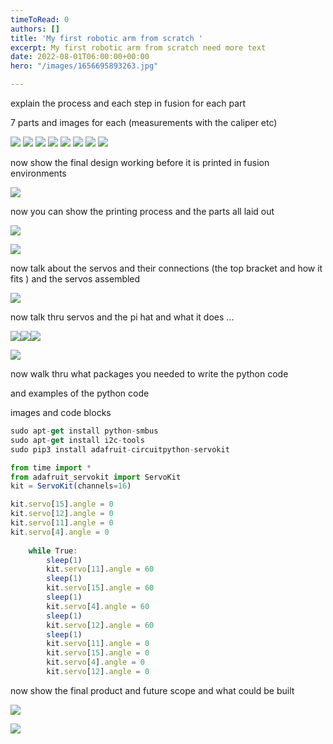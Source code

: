 ```yaml
---
timeToRead: 0
authors: []
title: 'My first robotic arm from scratch '
excerpt: My first robotic arm from scratch need more text
date: 2022-08-01T06:00:00+00:00
hero: "/images/1656695893263.jpg"

---
```

explain the process and each step in fusion for each part

7 parts and images for each (measurements with the caliper etc)

![](/images/img_7579.JPG)
![](/images/botbase.PNG)
![](/images/img_7578.JPG)
![](/images/botelbow.PNG)
![](/images/img_7580.JPG)
![](/images/botarm.PNG)
![](/images/bottopper.PNG)
![](/images/botall.PNG)

now show the final design working before it is printed in fusion environments

![](/images/fusion.gif)

now you can show the printing process and the parts all laid out

![](/images/3dprint.gif)

![](/images/1656695893361.jpg)



now talk about the servos and their connections (the top bracket and how it fits ) and the servos assembled

![](/images/image1.jpeg)



now talk thru servos and the pi hat and what it does ...

![](/images/1657125534297.jpg)![](/images/1657125534571.jpg)![](/images/solderin2g-1.gif)


![](/images/img_7576.JPG)

now walk thru what packages you needed to write the python code

and examples of the python code

images and code blocks

```js
sudo apt-get install python-smbus
sudo apt-get install i2c-tools
sudo pip3 install adafruit-circuitpython-servokit
```

```js
from time import *
from adafruit_servokit import ServoKit
kit = ServoKit(channels=16)

kit.servo[15].angle = 0
kit.servo[12].angle = 0
kit.servo[11].angle = 0
kit.servo[4].angle = 0
    
	while True:
        sleep(1)
        kit.servo[11].angle = 60
        sleep(1)
        kit.servo[15].angle = 60
        sleep(1)
        kit.servo[4].angle = 60
        sleep(1)
        kit.servo[12].angle = 60
        sleep(1)
        kit.servo[11].angle = 0
        kit.servo[15].angle = 0
        kit.servo[4].angle = 0
        kit.servo[12].angle = 0
```

now show the final product and future scope and what could be built

![](/images/img_7577.JPG)

![](/images/obs.gif)